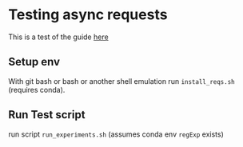 # Testing async requests

This is a test of the guide [here](https://github.com/sagnew?tab=repositories&q=pokemon&type=&language=&sort=)

## Setup env

With git bash or bash or another shell emulation run `install_reqs.sh` (requires conda).

## Run Test script

run script `run_experiments.sh` (assumes conda env `regExp` exists)